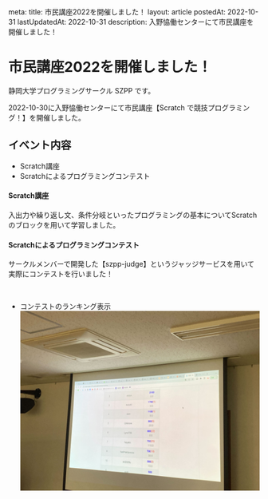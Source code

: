 <route lang="yaml">
meta:
    title: 市民講座2022を開催しました！
    layout: article
    postedAt: 2022-10-31
    lastUpdatedAt: 2022-10-31
    description:
        入野恊働センターにて市民講座を開催しました！
</route>

# 市民講座2022を開催しました！

静岡大学プログラミングサークル SZPP です。

2022-10-30に入野恊働センターにて市民講座【Scratch で競技プログラミング！】を開催しました。

## イベント内容
- Scratch講座
- Scratchによるプログラミングコンテスト


#### Scratch講座
入出力や繰り返し文、条件分岐といったプログラミングの基本についてScratchのブロックを用いて学習しました。

#### Scratchによるプログラミングコンテスト
サークルメンバーで開発した【szpp-judge】というジャッジサービスを用いて実際にコンテストを行いました！

<br>

- コンテストのランキング表示
![コンテストの様子](./contest.jpg)
